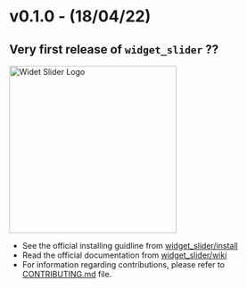 # v0.1.0 - (18/04/22)

## Very first release of `widget_slider` ?? 

 <img width="300" src="https://user-images.githubusercontent.com/59066341/163708948-d5279779-6052-418d-ab08-a41f63491c3d.png" alt="Widet Slider Logo">

- See the official installing guidline from [widget_slider/install](https://github.com/anonistas/widget_slider/wiki/Installing)
- Read the official documentation from [widget_slider/wiki](https://github.com/anonistas/widget_slider/wiki)
- For information regarding contributions, please refer to [CONTRIBUTING.md](https://github.com/anonistas/widget_slider/blob/main/CONTRIBUTING.md) file.

